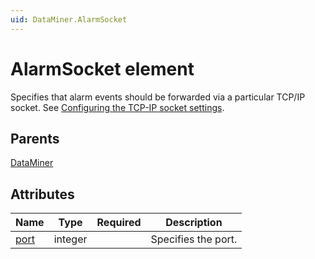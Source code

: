 ```yaml
---
uid: DataMiner.AlarmSocket
---
```


# AlarmSocket element

Specifies that alarm events should be forwarded via a particular TCP/IP socket.
See [Configuring the TCP-IP socket settings](xref:Configuring_the_TCP-IP_socket_settings#configuring-the-tcp-ip-socket-settings).

## Parents

[DataMiner](xref:DataMiner)

## Attributes

| Name | Type | Required | Description |
| --- | --- | --- | --- |
| [port](xref:DataMiner.AlarmSocket-port) | integer |  | Specifies the port. |
